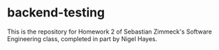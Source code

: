 # backend-testing
This is the repository for Homework 2 of Sebastian Zimmeck's Software Engineering class, completed in part by Nigel Hayes.
